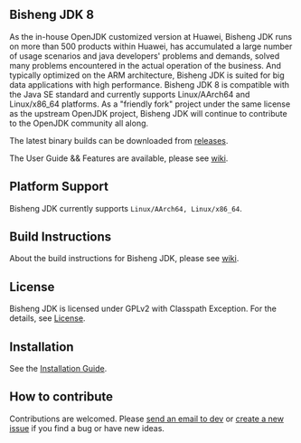 ## Bisheng JDK 8

As the in-house OpenJDK customized version at Huawei, Bisheng JDK runs on more than 500 products within Huawei, has accumulated a large number of usage scenarios and java developers' problems and demands, solved many problems encountered in the actual operation of the business. And typically optimized on the ARM architecture, Bisheng JDK is suited for big data applications with high performance. Bisheng JDK 8 is compatible with the Java SE standard and currently supports Linux/AArch64 and Linux/x86_64 platforms. As a "friendly fork" project under the same license as the upstream OpenJDK project, Bisheng JDK will continue to contribute to the OpenJDK community all along.

The latest binary builds can be downloaded from [releases](https://www.hikunpeng.com/en/developer/devkit/compiler?data=JDK).

The User Guide && Features are available, please see [wiki](https://gitee.com/openeuler/bishengjdk-11/wikis/Home?sort_id=2879167).

## Platform Support

Bisheng JDK currently supports `Linux/AArch64, Linux/x86_64`.

## Build Instructions

About the build instructions for Bisheng JDK, please see [wiki](https://gitee.com/openeuler/bishengjdk-11/wikis/Bisheng%20JDK%2011%20Source%20Code%20Building%20Description?sort_id=3919529).

## License

Bisheng JDK is licensed under GPLv2 with Classpath Exception. For the details, see [License](https://gitee.com/openeuler/bishengjdk-11/blob/master/LICENSE).

## Installation

See the [Installation Guide](https://gitee.com/openeuler/bishengjdk-11/wikis/Bisheng%20JDK%2011%20Installation%20Guide?sort_id=2879162).

## How to contribute

Contributions are welcomed. Please [send an email to dev](https://openeuler.org/zh/community/mailing-list) or [create a new issue](https://gitee.com/openeuler/bishengjdk-11/issues) if you find a bug or have new ideas.
